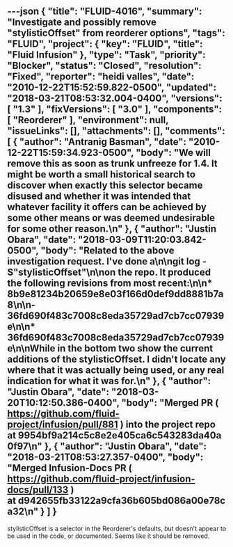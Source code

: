 ---json
{
  "title": "FLUID-4016",
  "summary": "Investigate and possibly remove \"stylisticOffset\" from reorderer options",
  "tags": "FLUID",
  "project": {
    "key": "FLUID",
    "title": "Fluid Infusion"
  },
  "type": "Task",
  "priority": "Blocker",
  "status": "Closed",
  "resolution": "Fixed",
  "reporter": "heidi valles",
  "date": "2010-12-22T15:52:59.822-0500",
  "updated": "2018-03-21T08:53:32.004-0400",
  "versions": [
    "1.3"
  ],
  "fixVersions": [
    "3.0"
  ],
  "components": [
    "Reorderer"
  ],
  "environment": null,
  "issueLinks": [],
  "attachments": [],
  "comments": [
    {
      "author": "Antranig Basman",
      "date": "2010-12-22T15:59:34.923-0500",
      "body": "We will remove this as soon as trunk unfreeze for 1.4. It might be worth a small historical search to discover when exactly this selector became disused and whether it was intended that whatever facility it offers can be achieved by some other means or was deemed undesirable for some other reason.\n"
    },
    {
      "author": "Justin Obara",
      "date": "2018-03-09T11:20:03.842-0500",
      "body": "Related to the above investigation request. I've done a\n\ngit log -S\"stylisticOffset\"\n\non the repo. It produced the following revisions from most recent:\n\n* 8b9e81234b20659e8e03f166d0def9dd8881b7a8\n\n- 36fd690f483c7008c8eda35729ad7cb7cc07939e\n\n* 36fd690f483c7008c8eda35729ad7cb7cc07939e\n\nWhile in the bottom two show the current additions of the stylisticOffset. I didn't locate any where that it was actually being used, or any real indication for what it was for.\n"
    },
    {
      "author": "Justin Obara",
      "date": "2018-03-20T10:12:50.386-0400",
      "body": "Merged PR ( <https://github.com/fluid-project/infusion/pull/881> ) into the project repo at 9954bf9a214c5c8e2e405ca6c543283da40a0f97\n"
    },
    {
      "author": "Justin Obara",
      "date": "2018-03-21T08:53:27.357-0400",
      "body": "Merged Infusion-Docs PR ( <https://github.com/fluid-project/infusion-docs/pull/133> ) at d942655fb33122a9cfa36b605bd086a00e78ca32\n"
    }
  ]
}
---
stylisticOffset is a selector in the Reorderer's defaults, but doesn't appear to be used in the code, or documented. Seems like it should be removed.

        